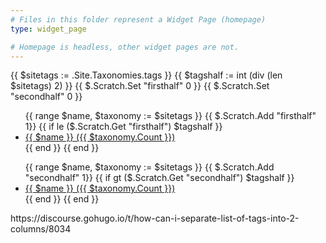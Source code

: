 ```yaml
---
# Files in this folder represent a Widget Page (homepage)
type: widget_page

# Homepage is headless, other widget pages are not.
---
```

{{ $sitetags := .Site.Taxonomies.tags }}
{{ $tagshalf := int (div (len $sitetags) 2) }}
{{ $.Scratch.Set "firsthalf" 0 }}
{{ $.Scratch.Set "secondhalf" 0 }}
<ul>
	{{ range $name, $taxonomy := $sitetags }}
		{{ $.Scratch.Add "firsthalf" 1}}
		{{ if le ($.Scratch.Get "firsthalf") $tagshalf }}
		<li><a href="/tags/{{$name | urlize}}">{{ $name }} ({{ $taxonomy.Count }})</a></li>
		{{ end }}
	{{ end }}
</ul>
<ul>
	{{ range $name, $taxonomy := $sitetags }}
		{{ $.Scratch.Add "secondhalf" 1}}
		{{ if gt ($.Scratch.Get "secondhalf") $tagshalf }}
		<li><a href="/tags/{{$name | urlize}}">{{ $name }} ({{ $taxonomy.Count }})</a></li>
		{{ end }}
	{{ end }}		
</ul>
https://discourse.gohugo.io/t/how-can-i-separate-list-of-tags-into-2-columns/8034